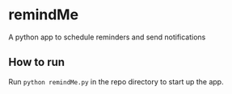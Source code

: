# remindMe
A python app to schedule reminders and send notifications

## How to run
Run `python remindMe.py` in the repo directory to start up the app.